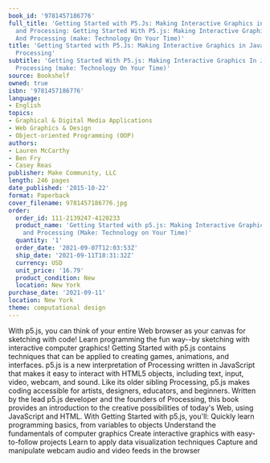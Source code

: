 ```yaml
---
book_id: '9781457186776'
full_title: 'Getting Started with P5.Js: Making Interactive Graphics in JavaScript
  and Processing: Getting Started With P5.js: Making Interactive Graphics In Javascript
  And Processing (make: Technology On Your Time)'
title: 'Getting Started with P5.Js: Making Interactive Graphics in JavaScript and
  Processing'
subtitle: 'Getting Started With P5.js: Making Interactive Graphics In Javascript And
  Processing (make: Technology On Your Time)'
source: Bookshelf
owned: true
isbn: '9781457186776'
language:
- English
topics:
- Graphical & Digital Media Applications
- Web Graphics & Design
- Object-oriented Programming (OOP)
authors:
- Lauren McCarthy
- Ben Fry
- Casey Reas
publisher: Make Community, LLC
length: 246 pages
date_published: '2015-10-22'
format: Paperback
cover_filename: 9781457186776.jpg
order:
  order_id: 111-2139247-4120233
  product_name: 'Getting Started with p5.js: Making Interactive Graphics in JavaScript
    and Processing (Make: Technology on Your Time)'
  quantity: '1'
  order_date: '2021-09-07T12:03:53Z'
  ship_date: '2021-09-11T18:31:32Z'
  currency: USD
  unit_price: '16.79'
  product_condition: New
  location: New York
purchase_date: '2021-09-11'
location: New York
theme: computational design
---
```

With p5.js, you can think of your entire Web browser as your canvas for sketching with code!
Learn programming the fun way--by sketching with interactive computer graphics! Getting Started with p5.js contains techniques that can be applied to creating games, animations, and interfaces. p5.js is a new interpretation of Processing written in JavaScript that makes it easy to interact with HTML5 objects, including text, input, video, webcam, and sound. Like its older sibling Processing, p5.js makes coding accessible for artists, designers, educators, and beginners.
Written by the lead p5.js developer and the founders of Processing, this book provides an introduction to the creative possibilities of today's Web, using JavaScript and HTML.
With Getting Started with p5.js, you'll:
Quickly learn programming basics, from variables to objects
Understand the fundamentals of computer graphics
Create interactive graphics with easy-to-follow projects
Learn to apply data visualization techniques
Capture and manipulate webcam audio and video feeds in the browser
